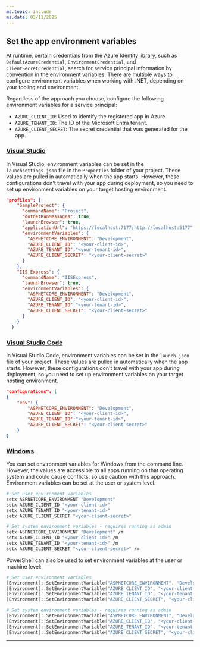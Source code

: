 ```yaml
---
ms.topic: include
ms.date: 03/11/2025
---
```


## Set the app environment variables

At runtime, certain credentials from the [Azure Identity library](/dotnet/api/azure.identity?view=azure-dotnet&preserve-view=true), such as `DefaultAzureCredential`, `EnvironmentCredential`, and `ClientSecretCredential`, search for service principal information by convention in the environment variables. There are multiple ways to configure environment variables when working with .NET, depending on your tooling and environment.

Regardless of the approach you choose, configure the following environment variables for a service principal:

- `AZURE_CLIENT_ID`: Used to identify the registered app in Azure.
- `AZURE_TENANT_ID`: The ID of the Microsoft Entra tenant.
- `AZURE_CLIENT_SECRET`: The secret credential that was generated for the app.

### [Visual Studio](#tab/visual-studio)

In Visual Studio, environment variables can be set in the `launchsettings.json` file in the `Properties` folder of your project. These values are pulled in automatically when the app starts. However, these configurations don't travel with your app during deployment, so you need to set up environment variables on your target hosting environment.

```json
"profiles": {
    "SampleProject": {
      "commandName": "Project",
      "dotnetRunMessages": true,
      "launchBrowser": true,
      "applicationUrl": "https://localhost:7177;http://localhost:5177",
      "environmentVariables": {
        "ASPNETCORE_ENVIRONMENT": "Development",
        "AZURE_CLIENT_ID": "<your-client-id>",
        "AZURE_TENANT_ID":"<your-tenant-id>",
        "AZURE_CLIENT_SECRET": "<your-client-secret>"
      }
    },
    "IIS Express": {
      "commandName": "IISExpress",
      "launchBrowser": true,
      "environmentVariables": {
        "ASPNETCORE_ENVIRONMENT": "Development",
        "AZURE_CLIENT_ID": "<your-client-id>",
        "AZURE_TENANT_ID":"<your-tenant-id>",
        "AZURE_CLIENT_SECRET": "<your-client-secret>"
      }
    }
  }
```

### [Visual Studio Code](#tab/vs-code)

In Visual Studio Code, environment variables can be set in the `launch.json` file of your project. These values are pulled in automatically when the app starts. However, these configurations don't travel with your app during deployment, so you need to set up environment variables on your target hosting environment.

```json
"configurations": [
{
    "env": {
        "ASPNETCORE_ENVIRONMENT": "Development",
        "AZURE_CLIENT_ID": "<your-client-id>",
        "AZURE_TENANT_ID":"<your-tenant-id>",
        "AZURE_CLIENT_SECRET": "<your-client-secret>"
    }
}
```

### [Windows](#tab/windows)

You can set environment variables for Windows from the command line. However, the values are accessible to all apps running on that operating system and could cause conflicts, so use caution with this approach. Environment variables can be set at the user or system level.

```bash
# Set user environment variables
setx ASPNETCORE_ENVIRONMENT "Development"
setx AZURE_CLIENT_ID "<your-client-id>"
setx AZURE_TENANT_ID "<your-tenant-id>"
setx AZURE_CLIENT_SECRET "<your-client-secret>"

# Set system environment variables - requires running as admin
setx ASPNETCORE_ENVIRONMENT "Development" /m
setx AZURE_CLIENT_ID "<your-client-id>" /m
setx AZURE_TENANT_ID "<your-tenant-id>" /m
setx AZURE_CLIENT_SECRET "<your-client-secret>" /m
```

PowerShell can also be used to set environment variables at the user or machine level:

```powershell
# Set user environment variables
[Environment]::SetEnvironmentVariable("ASPNETCORE_ENVIRONMENT", "Development", "User")
[Environment]::SetEnvironmentVariable("AZURE_CLIENT_ID", "<your-client-id>", "User")
[Environment]::SetEnvironmentVariable("AZURE_TENANT_ID", "<your-tenant-id>", "User")
[Environment]::SetEnvironmentVariable("AZURE_CLIENT_SECRET", "<your-client-secret>", "User")

# Set system environment variables - requires running as admin
[Environment]::SetEnvironmentVariable("ASPNETCORE_ENVIRONMENT", "Development", "Machine")
[Environment]::SetEnvironmentVariable("AZURE_CLIENT_ID", "<your-client-id>", "Machine")
[Environment]::SetEnvironmentVariable("AZURE_TENANT_ID", "<your-tenant-id>", "Machine")
[Environment]::SetEnvironmentVariable("AZURE_CLIENT_SECRET", "<your-client-secret>", "Machine")
```

---
